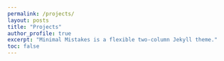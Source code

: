 ```yaml
---
permalink: /projects/
layout: posts
title: "Projects"
author_profile: true
excerpt: "Minimal Mistakes is a flexible two-column Jekyll theme."
toc: false
---
```


<!-- <ul>
<li> Xcorps</li>

<li> KBrainLab <br >
<font size = "2">
* Startup which provides Korean lottery number recommendation service, to increase the expected value of the lottery for our customers, in a group sense. <br />
* Devised and substantiated the algorithm without utilizing ad hoc pattern as a chief technical officer / co-founder.
</font>
</li>

<li> Time series Analysis <br />
<font size = "2">
* Description here
</font>
</li>

<li>Data mining LAB <br />
<font size = "2">
* Description here
</font>
</li>>

<li> Identifiability in <br />
<font size = "2">
Conducted Independent research in Bayesian Statistics Lab <br />

Accepted in the Journal of Korean Data & Information Society (JKDIS). Link here
</font>
</li>

<li>High dimensional  classification!<br />
<font size = "2">
* Description here
</font>

</li>
</ul> -->